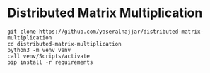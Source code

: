 # Distributed Matrix Multiplication

```
git clone https://github.com/yaseralnajjar/distributed-matrix-multiplication
cd distributed-matrix-multiplication
python3 -m venv venv
call venv/Scripts/activate
pip install -r requirements
```
